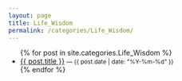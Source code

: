```yaml
---
layout: page
title: Life_Wisdom
permalink: /categories/Life_Wisdom/
---
```

<ul>
  {% for post in site.categories.Life_Wisdom %}
    <li><a href="{{ post.url | relative_url }}">{{ post.title }}</a>
      <small> — {{ post.date | date: "%Y-%m-%d" }}</small></li>
  {% endfor %}
</ul>
